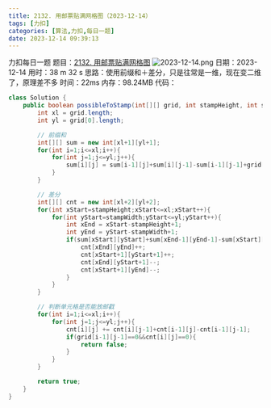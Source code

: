 ```yaml
---
title: 2132. 用邮票贴满网格图（2023-12-14）
tags: [力扣]
categories: [算法,力扣,每日一题]
date: 2023-12-14 09:39:13
---
```

力扣每日一题
题目：[2132. 用邮票贴满网格图](https://leetcode.cn/problems/stamping-the-grid/description/)
![2023-12-14.png](https://img.huangge1199.cn/halo/2023-12-14.png)
日期：2023-12-14
用时：38 m 32 s
思路：使用前缀和＋差分，只是往常是一维，现在变二维了，原理差不多
时间：22ms
内存：98.24MB
代码：
```java
class Solution {
    public boolean possibleToStamp(int[][] grid, int stampHeight, int stampWidth) {
        int xl = grid.length;
        int yl = grid[0].length;

        // 前缀和
        int[][] sum = new int[xl+1][yl+1];
        for(int i=1;i<=xl;i++){
            for(int j=1;j<=yl;j++){
                sum[i][j] = sum[i-1][j]+sum[i][j-1]-sum[i-1][j-1]+grid[i-1][j-1];
            }
        }

        // 差分
        int[][] cnt = new int[xl+2][yl+2];
        for(int xStart=stampHeight;xStart<=xl;xStart++){
            for(int yStart=stampWidth;yStart<=yl;yStart++){
                int xEnd = xStart-stampHeight+1;
                int yEnd = yStart-stampWidth+1;
                if(sum[xStart][yStart]+sum[xEnd-1][yEnd-1]-sum[xStart][yEnd-1]-sum[xEnd-1][yStart]==0){
                    cnt[xEnd][yEnd]++;
                    cnt[xStart+1][yStart+1]++;
                    cnt[xEnd][yStart+1]--;
                    cnt[xStart+1][yEnd]--;
                }
            }
        }

        // 判断单元格是否能放邮戳
        for(int i=1;i<=xl;i++){
            for(int j=1;j<=yl;j++){
                cnt[i][j] += cnt[i][j-1]+cnt[i-1][j]-cnt[i-1][j-1];
                if(grid[i-1][j-1]==0&&cnt[i][j]==0){
                    return false;
                }
            }
        }

        return true;
    }
}
```